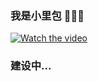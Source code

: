 ### 我是小里包 🧑🏻‍💻

[![Watch the video](https://xiaoli-bao.github.io/animate/img/skyline.png)](https://xiaoli-bao.github.io/animate/animate.html)


### 建设中...
